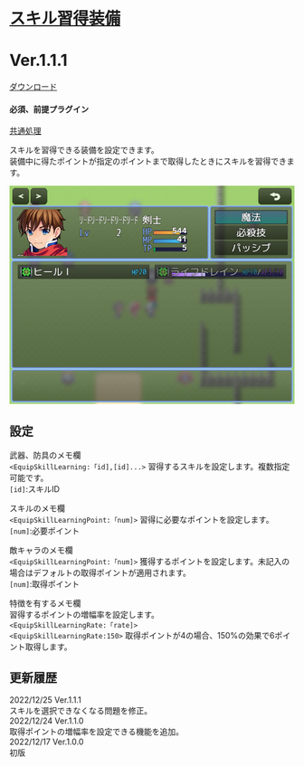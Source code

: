 # [スキル習得装備](https://raw.githubusercontent.com/nuun888/MZ/master/NUUN_EquipSkillLearning.js)
# Ver.1.1.1
[ダウンロード](https://raw.githubusercontent.com/nuun888/MZ/master/NUUN_EquipSkillLearning.js)
#### 必須、前提プラグイン
[共通処理](https://github.com/nuun888/MZ/blob/master/README/Base.md)  

スキルを習得できる装備を設定できます。  
装備中に得たポイントが指定のポイントまで取得したときにスキルを習得できます。  

![画像](img/EquipSkillLearning1.png)  

## 設定
武器、防具のメモ欄  
`<EquipSkillLearning:「id],[id]...>` 習得するスキルを設定します。複数指定可能です。  
`[id]`:スキルID  

スキルのメモ欄  
`<EquipSkillLearningPoint:「num]>` 習得に必要なポイントを設定します。  
`[num]`:必要ポイント  

敵キャラのメモ欄  
`<EquipSkillLearningPoint:「num]>` 獲得するポイントを設定します。未記入の場合はデフォルトの取得ポイントが適用されます。  
`[num]`:取得ポイント  

特徴を有するメモ欄  
習得するポイントの増幅率を設定します。  
`<EquipSkillLearningRate:「rate]>`  
`<EquipSkillLearningRate:150>` 取得ポイントが4の場合、150%の効果で6ポイント取得します。  

## 更新履歴
2022/12/25 Ver.1.1.1  
スキルを選択できなくなる問題を修正。  
2022/12/24 Ver.1.1.0  
取得ポイントの増幅率を設定できる機能を追加。  
2022/12/17 Ver.1.0.0  
初版

